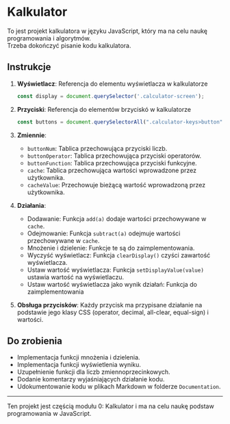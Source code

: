 # Kalkulator

To jest projekt kalkulatora w języku JavaScript, który ma na celu naukę programowania i algorytmów.  
Trzeba dokończyć pisanie kodu kalkulatora.

## Instrukcje

1. **Wyświetlacz**: Referencja do elementu wyświetlacza w kalkulatorze
    ```javascript
    const display = document.querySelector('.calculator-screen');
    ```

2. **Przyciski**: Referencja do elementów brzyciskó w kalkulatorze
    ```javascript
    const buttons = document.querySelectorAll(".calculator-keys>button");
    ```

3. **Zmiennie**:
    - `buttonNum`: Tablica przechowująca przyciski liczb.
    - `buttonOperator`: Tablica przechowująca przyciski operatorów.
    - `buttonFunction`: Tablica przechowująca przyciski funkcyjne.
    - `cache`: Tablica przechowująca wartości wprowadzone przez użytkownika.
    - `cacheValue`: Przechowuje bieżącą wartość wprowadzoną przez użytkownika.

4. **Działania**:
    - Dodawanie: Funkcja `add(a)` dodaje wartości przechowywane w `cache`.
    - Odejmowanie: Funkcja `subtract(a)` odejmuje wartości przechowywane w `cache`.
    - Mnożenie i dzielenie: Funkcje te są do zaimplementowania.
    - Wyczyść wyświetlacz: Funkcja `clearDisplay()` czyści zawartość wyświetlacza.
    - Ustaw wartość wyświetlacza: Funkcja `setDisplayValue(value)` ustawia wartość na wyświetlaczu.
    - Ustaw wartość wyświetlacza jako wynik działań: Funkcja do zaimplementowania

5. **Obsługa przycisków**: Każdy przycisk ma przypisane działanie na podstawie jego klasy CSS (operator, decimal, all-clear, equal-sign) i wartości.

## Do zrobienia

- Implementacja funkcji mnożenia i dzielenia.
- Implementacja funkcji wyświetlenia wyniku.
- Uzupełnienie funkcji dla liczb zmiennoprzecinkowych.
- Dodanie komentarzy wyjaśniających działanie kodu.
- Udokumentowanie kodu w plikach Markdown w folderze `Documentation`.


---

Ten projekt jest częścią modułu 0: Kalkulator i ma na celu naukę podstaw programowania w JavaScript.

